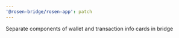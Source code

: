 ```yaml
---
'@rosen-bridge/rosen-app': patch
---
```


Separate components of wallet and transaction info cards in bridge
